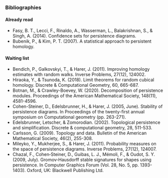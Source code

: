 ### Bibliographies

#### Already read

- Fasy, B. T., Lecci, F., Rinaldo, A., Wasserman, L., Balakrishnan, S., & Singh, A. (2014). Confidence sets for persistence diagrams.
- Bubenik, P., & Kim, P. T. (2007). A statistical approach to persistent homology.

#### Waiting list

- Bendich, P., Galkovskyi, T., & Harer, J. (2011). Improving homology estimates with random walks. Inverse Problems, 27(12), 124002.
- Hiraoka, Y., & Tsunoda, K. (2018). Limit theorems for random cubical homology. Discrete & Computational Geometry, 60, 665-687.
- Botnan, M., & Crawley-Boevey, W. (2020). Decomposition of persistence modules. Proceedings of the American Mathematical Society, 148(11), 4581-4596.
- Cohen-Steiner, D., Edelsbrunner, H., & Harer, J. (2005, June). Stability of persistence diagrams. In Proceedings of the twenty-first annual symposium on Computational geometry (pp. 263-271).
- Edelsbrunner, Letscher, & Zomorodian. (2002). Topological persistence and simplification. Discrete & computational geometry, 28, 511-533.
- Carlsson, G. (2009). Topology and data. Bulletin of the American Mathematical Society, 46(2), 255-308.
- Mileyko, Y., Mukherjee, S., & Harer, J. (2011). Probability measures on the space of persistence diagrams. Inverse Problems, 27(12), 124007.
- Chazal, F., Cohen‐Steiner, D., Guibas, L. J., Mémoli, F., & Oudot, S. Y. (2009, July). Gromov‐Hausdorff stable signatures for shapes using persistence. In Computer Graphics Forum (Vol. 28, No. 5, pp. 1393-1403). Oxford, UK: Blackwell Publishing Ltd.